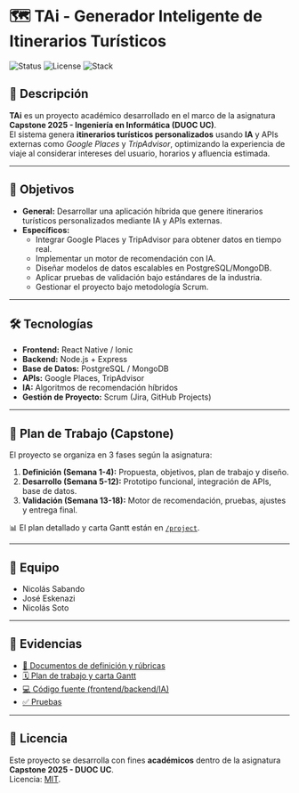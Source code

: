 # 🗺️ TAi - Generador Inteligente de Itinerarios Turísticos

![Status](https://img.shields.io/badge/status-en%20desarrollo-yellow)
![License](https://img.shields.io/badge/license-MIT-blue)
![Stack](https://img.shields.io/badge/stack-Node.js%20%7C%20React%20Native%20%7C%20PostgreSQL-green)

## 📖 Descripción
**TAi** es un proyecto académico desarrollado en el marco de la asignatura **Capstone 2025 - Ingeniería en Informática (DUOC UC)**.  
El sistema genera **itinerarios turísticos personalizados** usando **IA** y APIs externas como *Google Places* y *TripAdvisor*, optimizando la experiencia de viaje al considerar intereses del usuario, horarios y afluencia estimada.

---

## 🎯 Objetivos
- **General:** Desarrollar una aplicación híbrida que genere itinerarios turísticos personalizados mediante IA y APIs externas.  
- **Específicos:**
  - Integrar Google Places y TripAdvisor para obtener datos en tiempo real.
  - Implementar un motor de recomendación con IA.
  - Diseñar modelos de datos escalables en PostgreSQL/MongoDB.
  - Aplicar pruebas de validación bajo estándares de la industria.
  - Gestionar el proyecto bajo metodología Scrum.

---

## 🛠️ Tecnologías
- **Frontend:** React Native / Ionic  
- **Backend:** Node.js + Express  
- **Base de Datos:** PostgreSQL / MongoDB  
- **APIs:** Google Places, TripAdvisor  
- **IA:** Algoritmos de recomendación híbridos  
- **Gestión de Proyecto:** Scrum (Jira, GitHub Projects)  

---

## 📅 Plan de Trabajo (Capstone)
El proyecto se organiza en 3 fases según la asignatura:  
1. **Definición (Semana 1-4):** Propuesta, objetivos, plan de trabajo y diseño.  
2. **Desarrollo (Semana 5-12):** Prototipo funcional, integración de APIs, base de datos.  
3. **Validación (Semana 13-18):** Motor de recomendación, pruebas, ajustes y entrega final.  

📊 El plan detallado y carta Gantt están en [`/project`](./project).  

---

## 👥 Equipo
- Nicolás Sabando  
- José Eskenazi  
- Nicolás Soto  

---

## 📂 Evidencias
- [📄 Documentos de definición y rúbricas](./docs)  
- [🗓️ Plan de trabajo y carta Gantt](./project)  
- [💻 Código fuente (frontend/backend/IA)](./src)  
- [✅ Pruebas](./tests)  

---

## 📜 Licencia
Este proyecto se desarrolla con fines **académicos** dentro de la asignatura **Capstone 2025 - DUOC UC**.  
Licencia: [MIT](./LICENSE).
